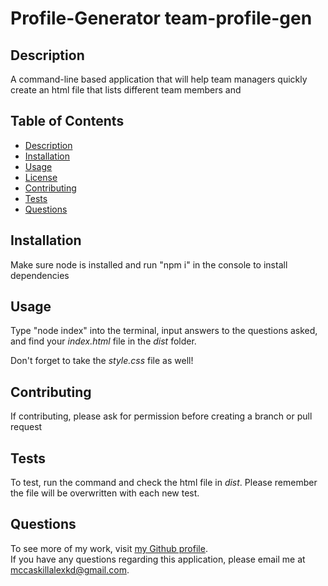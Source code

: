 # Profile-Generator team-profile-gen

## Description
A command-line based application that will help team managers quickly create an html file that lists different team members and 

## Table of Contents
- [Description](#description)
- [Installation](#installation)
- [Usage](#usage)
- [License](#license)
- [Contributing](#contributing)
- [Tests](#tests)
- [Questions](#questions)

## Installation
Make sure node is installed and run "npm i" in the console to install dependencies

## Usage
Type "node index" into the terminal, input answers to the questions asked, and find your *index.html* file in the *dist* folder.

Don't forget to take the *style.css* file as well!

## Contributing
If contributing, please ask for permission before creating a branch or pull request

## Tests
To test, run the command and check the html file in *dist*. Please remember the file will be overwritten with each new test.

## Questions
To see more of my work, visit [my Github profile](github.com/mccaskillk).<br/>
If you have any questions regarding this application, please email me at 
[mccaskillalexkd@gmail.com](mccaskillalexk@gmail.com).